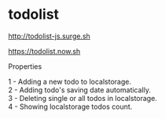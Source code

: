 # todolist

http://todolist-js.surge.sh

https://todolist.now.sh

Properties

1 - Adding a new todo to localstorage.    
2 - Adding todo's saving date automatically.     
3 - Deleting single or all todos in localstorage.     
4 - Showing localstorage todos count.       
